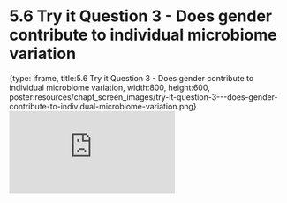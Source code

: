 # 5.6 Try it Question 3 - Does gender contribute to individual microbiome variation
 
{type: iframe, title:5.6 Try it Question 3 - Does gender contribute to individual microbiome variation, width:800, height:600, poster:resources/chapt_screen_images/try-it-question-3---does-gender-contribute-to-individual-microbiome-variation.png}
![](https://sayumiyork.github.io/miniCURE-16S_Test/try-it-question-3---does-gender-contribute-to-individual-microbiome-variation.html)
 

 

